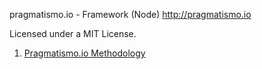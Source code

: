 ﻿pragmatismo.io - Framework (Node)
http://pragmatismo.io

Licensed under a MIT License.

1. [Pragmatismo.io Methodology](https://pragmatismo-io.github.io/pragmatismo-io-framework)
